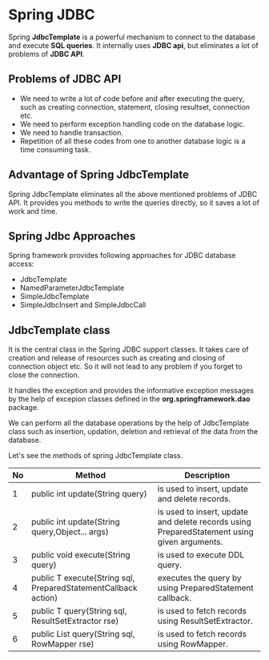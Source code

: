 # Spring JDBC
Spring **JdbcTemplate** is a powerful mechanism to connect to the database and execute **SQL queries**. It internally uses **JDBC api**, but eliminates a lot of problems of **JDBC API**.

## Problems of JDBC API

- We need to write a lot of code before and after executing the query, such as creating connection, statement, closing resultset, connection etc.
- We need to perform exception handling code on the database logic.
- We need to handle transaction.
- Repetition of all these codes from one to another database logic is a time consuming task.

## Advantage of Spring JdbcTemplate
Spring JdbcTemplate eliminates all the above mentioned problems of JDBC API. It provides you methods to write the queries directly, so it saves a lot of work and time.

## Spring Jdbc Approaches
Spring framework provides following approaches for JDBC database access:

- JdbcTemplate
- NamedParameterJdbcTemplate
- SimpleJdbcTemplate
- SimpleJdbcInsert and SimpleJdbcCall

## JdbcTemplate class
It is the central class in the Spring JDBC support classes. It takes care of creation and release of resources such as creating and closing of connection object etc. So it will not lead to any problem if you forget to close the connection.

It handles the exception and provides the informative exception messages by the help of excepion classes defined in the **org.springframework.dao** package.

We can perform all the database operations by the help of JdbcTemplate class such as insertion, updation, deletion and retrieval of the data from the database.

Let's see the methods of spring JdbcTemplate class.

| No | Method |	Description |
| -- | ------ | ----------- |
| 1 |	public int update(String query) |	is used to insert, update and delete records. |
| 2 |	public int update(String query,Object... args) |	is used to insert, update and delete records using PreparedStatement using given arguments. |
| 3 |	public void execute(String query) |	is used to execute DDL query. |
| 4 |	public T execute(String sql, PreparedStatementCallback action) |	executes the query by using PreparedStatement callback. |
| 5 |	public T query(String sql, ResultSetExtractor rse) |	is used to fetch records using ResultSetExtractor. |
| 6 |	public List query(String sql, RowMapper rse) |	is used to fetch records using RowMapper. |
